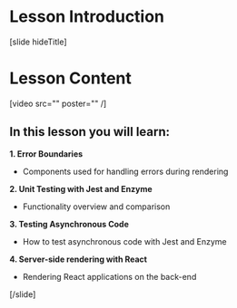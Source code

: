 # Lesson Introduction

[slide hideTitle]
# Lesson Content

[video src="" poster="" /]

## In this lesson you will learn:

**1. Error Boundaries**
- Components used for handling errors during rendering

**2. Unit Testing with Jest and Enzyme**
- Functionality overview and comparison

**3. Testing Asynchronous Code**
- How to test asynchronous code with Jest and Enzyme

**4. Server-side rendering with React**
- Rendering React applications on the back\-end

[/slide]
